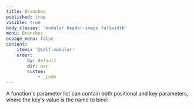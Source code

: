 ```yaml
---
title: Branches
published: true
visible: true
body_classes: 'modular header-image fullwidth'
menu: Branches
onpage_menu: false
content:
    items: '@self.modular'
    order:
        by: default
        dir: asc
        custom:
            - _code
---
```


A function's parameter list can contain both positional and key parameters, where the key's value is the name to bind:
